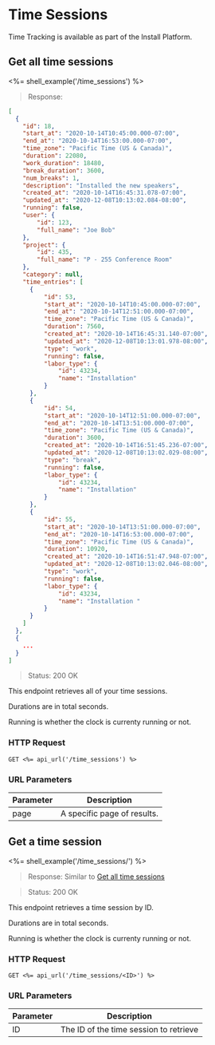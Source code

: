 # Time Sessions

<aside class="notice">
  Time Tracking is available as part of the Install Platform.
</aside>

## Get all time sessions

<%= shell_example('/time_sessions') %>

> Response:

```json
[
  {
    "id": 18,
    "start_at": "2020-10-14T10:45:00.000-07:00",
    "end_at": "2020-10-14T16:53:00.000-07:00",
    "time_zone": "Pacific Time (US & Canada)",
    "duration": 22080,
    "work_duration": 18480,
    "break_duration": 3600,
    "num_breaks": 1,
    "description": "Installed the new speakers",
    "created_at": "2020-10-14T16:45:31.078-07:00",
    "updated_at": "2020-12-08T10:13:02.084-08:00",
    "running": false,
    "user": {
        "id": 123,
        "full_name": "Joe Bob"
    },
    "project": {
        "id": 435,
        "full_name": "P - 255 Conference Room"
    },
    "category": null,
    "time_entries": [
      {
          "id": 53,
          "start_at": "2020-10-14T10:45:00.000-07:00",
          "end_at": "2020-10-14T12:51:00.000-07:00",
          "time_zone": "Pacific Time (US & Canada)",
          "duration": 7560,
          "created_at": "2020-10-14T16:45:31.140-07:00",
          "updated_at": "2020-12-08T10:13:01.978-08:00",
          "type": "work",
          "running": false,
          "labor_type": {
              "id": 43234,
              "name": "Installation"
          }
      },
      {
          "id": 54,
          "start_at": "2020-10-14T12:51:00.000-07:00",
          "end_at": "2020-10-14T13:51:00.000-07:00",
          "time_zone": "Pacific Time (US & Canada)",
          "duration": 3600,
          "created_at": "2020-10-14T16:51:45.236-07:00",
          "updated_at": "2020-12-08T10:13:02.029-08:00",
          "type": "break",
          "running": false,
          "labor_type": {
              "id": 43234,
              "name": "Installation"
          }
      },
      {
          "id": 55,
          "start_at": "2020-10-14T13:51:00.000-07:00",
          "end_at": "2020-10-14T16:53:00.000-07:00",
          "time_zone": "Pacific Time (US & Canada)",
          "duration": 10920,
          "created_at": "2020-10-14T16:51:47.948-07:00",
          "updated_at": "2020-12-08T10:13:02.046-08:00",
          "type": "work",
          "running": false,
          "labor_type": {
              "id": 43234,
              "name": "Installation "
          }
      }
    ]
  },
  {
    ...
  }
]
```

> Status: 200 OK

This endpoint retrieves all of your time sessions.

Durations are in total seconds.

Running is whether the clock is currenty running or not.

### HTTP Request

`GET <%= api_url('/time_sessions') %>`

### URL Parameters

Parameter | Description
--------- | -----------
page | A specific page of results.


## Get a time session

<%= shell_example('/time_sessions/<ID>') %>

> Response: Similar to [Get all time sessions](#get-all-time-sessions)

> Status: 200 OK

This endpoint retrieves a time session by ID.

Durations are in total seconds.

Running is whether the clock is currenty running or not.

### HTTP Request

`GET <%= api_url('/time_sessions/<ID>') %>`

### URL Parameters

Parameter | Description
--------- | -----------
ID | The ID of the time session to retrieve
